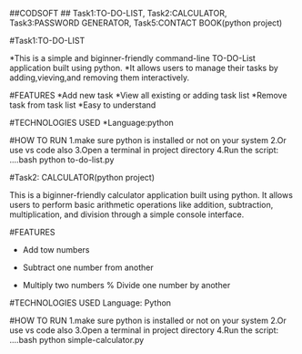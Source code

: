 ##CODSOFT ## Task1:TO-DO-LIST, Task2:CALCULATOR, Task3:PASSWORD GENERATOR, Task5:CONTACT BOOK(python project)

#Task1:TO-DO-LIST

*This is a simple and biginner-friendly command-line TO-DO-List application built using python.
*It allows users to manage their tasks by adding,vieving,and removing them interactively.

#FEATURES
*Add new task
*View all existing or adding task list
*Remove task from task list
*Easy to understand

#TECHNOLOGIES USED
*Language:python

#HOW TO RUN
1.make sure python is installed or not on your system
2.Or use vs code also
3.Open a terminal in project directory
4.Run the script:
....bash
python to-do-list.py 


#Task2: CALCULATOR(python project)

This is a biginner-friendly calculator application built using python.
It allows users to perform basic arithmetic operations like addition, subtraction, multiplication, and division  through a simple console interface.

#FEATURES
+ Add tow numbers 
- Subtract one number from another 
* Multiply two numbers
% Divide one number by another

#TECHNOLOGIES USED
Language: Python

#HOW TO RUN
1.make sure python is installed or not on your system
2.Or use vs code also
3.Open a terminal in project directory
4.Run the script:
....bash
python simple-calculator.py 

